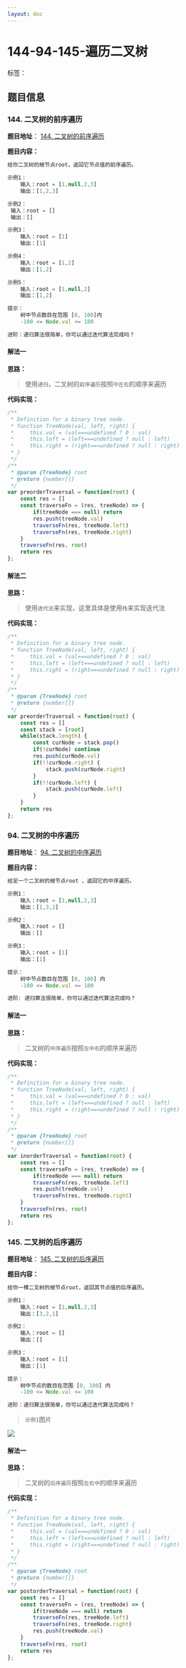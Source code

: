 ```yaml
---
layout: doc
---
```


# 144-94-145-遍历二叉树

标签：<Badge type="tip" text="栈" /> <Badge type="tip" text="树" /> <Badge type="tip" text="深度优先搜索" /> <Badge type="tip" text="二叉树" />

## 题目信息

### 144. 二叉树的前序遍历

**题目地址**： [144. 二叉树的前序遍历](https://leetcode.cn/problems/binary-tree-preorder-traversal/description/)

**题目内容：**

```javascript
给你二叉树的根节点root，返回它节点值的前序遍历。

示例1：
    输入：root = [1,null,2,3]
    输出：[1,2,3]

示例2：
 输入：root = []
 输出：[]

示例3：
    输入：root = [1]
    输出：[1]

示例4：
    输入：root = [1,2]
    输出：[1,2]

示例5：
    输入：root = [1,null,2]
    输出：[1,2]

提示：
    树中节点数目在范围 [0, 100]内
    -100 <= Node.val <= 100

进阶：递归算法很简单，你可以通过迭代算法完成吗？
```

#### 解法一

**思路：**

> 使用`递归`，二叉树的`前序遍历`按照`中左右`的顺序来遍历

**代码实现：**

```javascript
/**
 * Definition for a binary tree node.
 * function TreeNode(val, left, right) {
 *     this.val = (val===undefined ? 0 : val)
 *     this.left = (left===undefined ? null : left)
 *     this.right = (right===undefined ? null : right)
 * }
 */
/**
 * @param {TreeNode} root
 * @return {number[]}
 */
var preorderTraversal = function(root) {
    const res = []
    const traverseFn = (res, treeNode) => {
        if(treeNode === null) return
        res.push(treeNode.val)
        traverseFn(res, treeNode.left)
        traverseFn(res, treeNode.right)
    }
    traverseFn(res, root)
    return res
};
```
#### 解法二

**思路：**

> 使用`迭代法`来实现，这里具体是使用`栈`来实现迭代法

**代码实现：**

```javascript
/**
 * Definition for a binary tree node.
 * function TreeNode(val, left, right) {
 *     this.val = (val===undefined ? 0 : val)
 *     this.left = (left===undefined ? null : left)
 *     this.right = (right===undefined ? null : right)
 * }
 */
/**
 * @param {TreeNode} root
 * @return {number[]}
 */
var preorderTraversal = function(root) {
    const res = []
    const stack = [root]
    while(stack.length) {
        const curNode = stack.pop()
        if(!curNode) continue
        res.push(curNode.val)
        if(!!curNode.right) {
            stack.push(curNode.right)
        }
        if(!!curNode.left) {
            stack.push(curNode.left)
        }
    }
    return res
};
```

### 94. 二叉树的中序遍历

**题目地址**： [94. 二叉树的中序遍历](https://leetcode.cn/problems/binary-tree-inorder-traversal/description/)

**题目内容：**

```javascript
给定一个二叉树的根节点root ，返回它的中序遍历。

示例1：
    输入：root = [1,null,2,3]
    输出：[1,3,2]

示例2：
    输入：root = []
    输出：[]

示例3：
    输入：root = [1]
    输出：[1]

提示：
    树中节点数目在范围 [0, 100] 内
    -100 <= Node.val <= 100

进阶: 递归算法很简单，你可以通过迭代算法完成吗？
```

#### 解法一

**思路：**

> 二叉树的`中序遍历`按照`左中右`的顺序来遍历

**代码实现：**

```javascript
/**
 * Definition for a binary tree node.
 * function TreeNode(val, left, right) {
 *     this.val = (val===undefined ? 0 : val)
 *     this.left = (left===undefined ? null : left)
 *     this.right = (right===undefined ? null : right)
 * }
 */
/**
 * @param {TreeNode} root
 * @return {number[]}
 */
var inorderTraversal = function(root) {
    const res = []
    const traverseFn = (res, treeNode) => {
        if(treeNode === null) return
        traverseFn(res, treeNode.left)
        res.push(treeNode.val)
        traverseFn(res, treeNode.right)
    }
    traverseFn(res, root)
    return res
};
```

### 145. 二叉树的后序遍历

**题目地址**： [145. 二叉树的后序遍历](https://leetcode.cn/problems/binary-tree-postorder-traversal/description/)

**题目内容：**

```javascript
给你一棵二叉树的根节点root，返回其节点值的后序遍历。

示例1：
    输入：root = [1,null,2,3]
    输出：[3,2,1]

示例2：
    输入：root = []
    输出：[]

示例3：
    输入：root = [1]
    输出：[1]

提示：
    树中节点的数目在范围 [0, 100] 内
    -100 <= Node.val <= 100

进阶：递归算法很简单，你可以通过迭代算法完成吗？
```

> `示例1`图片

![](https://assets.leetcode.com/uploads/2020/08/28/pre1.jpg)


#### 解法一

**思路：**

> 二叉树的`后序遍历`按照`左右中`的顺序来遍历

**代码实现：**

```javascript
/**
 * Definition for a binary tree node.
 * function TreeNode(val, left, right) {
 *     this.val = (val===undefined ? 0 : val)
 *     this.left = (left===undefined ? null : left)
 *     this.right = (right===undefined ? null : right)
 * }
 */
/**
 * @param {TreeNode} root
 * @return {number[]}
 */
var postorderTraversal = function(root) {
    const res = []
    const traverseFn = (res, treeNode) => {
        if(treeNode === null) return
        traverseFn(res, treeNode.left)
        traverseFn(res, treeNode.right)
        res.push(treeNode.val)
    }
    traverseFn(res, root)
    return res
};
```
